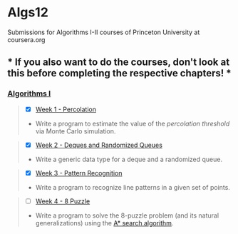 # Algs12
Submissions for Algorithms I-II courses of Princeton University at coursera.org

## * If you also want to do the courses, don't look at this before completing the respective chapters! *

### [Algorithms I](https://www.coursera.org/learn/algorithms-part1)
>- [X] [Week 1 - Percolation](http://coursera.cs.princeton.edu/algs4/assignments/percolation.html)
>- Write a program to estimate the value of the *percolation threshold* via Monte Carlo simulation.

>- [X] [Week 2 - Deques and Randomized Queues](http://coursera.cs.princeton.edu/algs4/assignments/queues.html)
>- Write a generic data type for a deque and a randomized queue.

>- [X] [Week 3 - Pattern Recognition](http://coursera.cs.princeton.edu/algs4/assignments/collinear.html)
>- Write a program to recognize line patterns in a given set of points.

>- [ ] [Week 4 - 8 Puzzle](http://coursera.cs.princeton.edu/algs4/assignments/8puzzle.html)
>- Write a program to solve the 8-puzzle problem (and its natural generalizations) using the [A* search algorithm](http://en.wikipedia.org/wiki/A*_search_algorithm).

